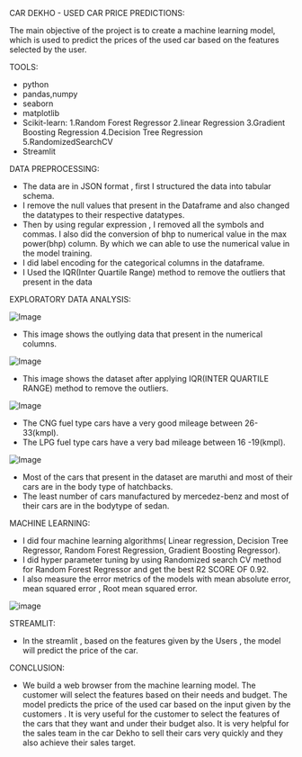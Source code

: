 CAR DEKHO - USED CAR PRICE PREDICTIONS:

The main objective of the project is to create a machine learning model, which is used to predict the prices of the used car based on the features selected by the user.

TOOLS:

* python
* pandas,numpy
* seaborn
* matplotlib
* Scikit-learn: 1.Random Forest Regressor 2.linear Regression 3.Gradient Boosting Regression 4.Decision Tree Regression 5.RandomizedSearchCV
* Streamlit

  
DATA PREPROCESSING: 
* The data are in JSON format , first I structured the data into tabular schema.
* I remove the null values that present in the Dataframe and also changed the datatypes to their respective datatypes.
* Then by using regular expression , I removed all the symbols and commas. I also did the conversion of bhp to numerical value in the max power(bhp) column. By which we can
 able to use the numerical value in the model training.
* I did label encoding  for the categorical columns in the dataframe.
* I Used the IQR(Inter Quartile Range) method to remove the outliers that present in the data

EXPLORATORY DATA ANALYSIS:


![Image](https://github.com/user-attachments/assets/d82826b6-896c-4560-9380-f29cb353c633)
* This image shows the outlying data that present in the numerical columns.


![Image](https://github.com/user-attachments/assets/d2c293e7-ac11-4d6f-880d-71104e8979ca)  
* This image shows the dataset after applying IQR(INTER QUARTILE RANGE) method to remove the outliers.

![Image](https://github.com/user-attachments/assets/10c468a6-460f-4b44-b5ad-3b17d70782ee)
* The CNG fuel type cars have a very good mileage between  26-33(kmpl).
* The LPG fuel type cars have a very bad mileage between  16 -19(kmpl).

![Image](https://github.com/user-attachments/assets/b1ddd3c2-f0b1-4c39-aa7b-cfdfa7dfeb75)
* Most of the cars that present in the dataset are maruthi  and most of their cars are in the body type of hatchbacks.
* The least number of cars manufactured by mercedez-benz and most of their cars are in the bodytype of sedan.

MACHINE LEARNING:

* I did four machine learning algorithms( Linear regression, Decision Tree Regressor, Random Forest Regression, Gradient Boosting Regressor).
* I did hyper parameter tuning by using Randomized search CV method for Random Forest Regressor and get the best R2 SCORE OF 0.92.
* I also measure the error metrics of the models with mean absolute error, mean squared error , Root mean squared error.

![image](https://github.com/user-attachments/assets/85d6afc7-8d97-439a-80be-4894d701a10f)

STREAMLIT:
* In the streamlit , based on the features given by the Users , the model will predict the price of the car.

CONCLUSION:
* We build a web browser from the machine learning model. The  customer will select  the features  based on their needs and budget. The model predicts the price of the used car based on the input given by the customers . It is very useful for the customer to select the features of the cars that they want and under their budget also. It is very helpful for the sales team in the car Dekho to sell their cars very  quickly and they also achieve their sales target.


  










